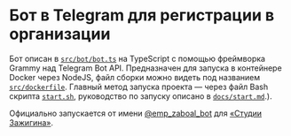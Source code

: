 # Бот в Telegram для регистрации в организации

Бот описан в [`src/bot/bot.ts`](../src/index.ts) на TypeScript с помощью фреймворка Grammy над Telegram Bot API. Предназначен для запуска в контейнере Docker через NodeJS, файл сборки можно видеть под названием [`src/dockerfile`](../src/dockerfile). Главный метод запуска проекта — через файл Bash скрипта [`start.sh`](../start.sh), руководство по запуску описано в [`docs/start.md`](start.md).).

Официально запускается от имени [@emp_zaboal_bot](https://emp_zaboal_bot.t.me) для [«Студии Зажигина»](https://site.zaboal.ru).
